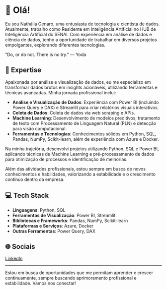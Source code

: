 # 👋 Olá!

Eu sou Nathália Genaro, uma entusiasta de tecnologia e cientista de dados. Atualmente, trabalho como Residente em Inteligência Artificial no HUB de Inteligência Artificial do SENAI. Com experiência em análise de dados e ciência de dados, tenho a oportunidade de trabalhar em diversos projetos empolgantes, explorando diferentes tecnologias.

“Do, or do not. There is no try.” — Yoda

## 🚀 Expertise

Apaixonada por análise e visualização de dados, eu me especializo em transformar dados brutos em insights acionáveis, utilizando ferramentas e técnicas avançadas. Minha jornada profissional inclui:

- **Análise e Visualização de Dados**: Experiência com Power BI (incluindo Power Query e DAX) e Streamlit para criar relatórios visuais interativos.
- **Coleta de Dados**: Coleta de dados via web scraping e APIs.
- **Machine Learning**: Desenvolvimento de modelos preditivos, tratamento de texto com Processamento de Linguagem Natural (PLN) e detecção para visão computacional.
- **Ferramentas e Tecnologias**: Conhecimentos sólidos em Python, SQL, Pandas, NumPy, Scikit-learn, além de experiência com Azure e Docker.

Na minha trajetória, desenvolvi projetos utilizando Python, SQL e Power BI, aplicando técnicas de Machine Learning e pré-processamento de dados para otimização de processos e identificação de melhorias.

Além das atividades profissionais, estou sempre em busca de novos conhecimentos e habilidades, valorizando a estabilidade e o crescimento contínuo dentro da empresa.

## 💻 Tech Stack

- **Linguagens**: Python, SQL
- **Ferramentas de Visualização**: Power BI, Streamlit
- **Bibliotecas e Frameworks**: Pandas, NumPy, Scikit-learn
- **Plataformas e Serviços**: Azure, Docker
- **Outras Ferramentas**: Power Query, DAX

## 🌐 Sociais

[LinkedIn](https://www.linkedin.com/in/nathaliagenaropsantos/)

---

Estou em busca de oportunidades que me permitam aprender e crescer continuamente, sempre buscando aprimoramento profissional e estabilidade. Vamos nos conectar!

